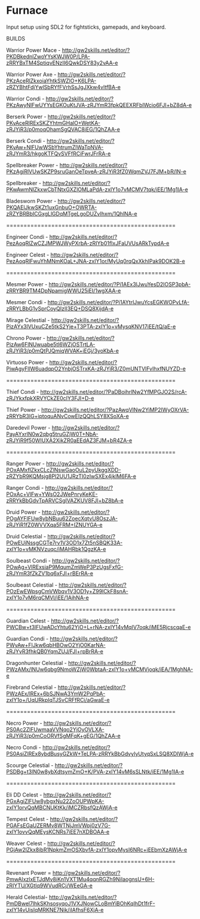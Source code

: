 # Furnace
Input setup using SDL2 for fightsticks, gamepads, and  keyboard.

BUILDS

Warrior Power Mace - http://gw2skills.net/editor/?PKDBkednlZwoYYsKWJW0P/LPA-zRRYBxTM4SptiqvENzII6QwkDSY83y2vAA-e

Warrior Power Axe   - http://gw2skills.net/editor/?PKzAceRlZkxoiaYhtkSWZlO+K6LPA-zRZYBhtFdjYwlSbRYfFVrhSsJgJXkw4vltfBA-e

Warrior Condi - http://gw2skills.net/editor/?PKzAwyNlFwUYYsEGKOuKtJVA-zRJYmR3fpkQEEXRFbIWcio6FJI+bZ8dA-e

Berserk Power - http://gw2skills.net/editor/?PKyAceRlRExSKZYhtmGHalO+WetKA-zRJYiR3/p0moqOhamSgQVAC8iEG/1QhZAA-e

Berserk Condi - http://gw2skills.net/editor/?PKyAw+NlFUwWSbYhtrumZlWaTpNVA-zRJYmR3/hkgoKTFQvSVFfRCiFwrJFrRA-e

Spellbreaker Power - http://gw2skills.net/editor/?PKzAgiRlVUwSKZP9sruGanOeTpveA-zRJYiR3fZ0WqmZVJ7FJM+bR/lN-e

Spellbreaker - http://gw2skills.net/editor/?PKwAwmNlZkxwCbTNtxGXZlOMLaPdA-zxIY1o7vMCMV7tqk/iEE/1Mg1IA-e

Bladesworn Power - http://gw2skills.net/editor/?PKQAElJkwSKZt1uxGnbuO+OWRTA-zRZYBRBbICGxgLlGDqMTgeLgoDUZvIhxm/1QhlNA-e

=================================================

Engineer Condi - http://gw2skills.net/editor/?PezAoqRlZwCZJMPWJWyPXrbA-zRIYb01fIxJFaUVUsARkTypdA-e

Engineer Celest - http://gw2skills.net/editor/?PezAoqRlFwuYhMNmKOaL+JNA-zxIY1or/MyUq0rqQxXkhIPak9DOK2B-e

=================================================

Mesmer Power - http://gw2skills.net/editor/?Pi1AEx3lJwuYesD2IOSP3pbA-zRRYBR9TM4DpNpamigWWU25iEI/1wgXAA-e

Mesmer Condi - http://gw2skills.net/editor/?Pi1AYtrlJwuYcsEGKWOPvLfA-zRRYLBbG1vSprCoyQIzII3EQ+DSQ8XijdA-e

Mirage Celestial - http://gw2skills.net/editor/?PizAYx3lVUxuCZe5tkS2Yje+T3PTA-zxIY1o+vMysqKNV17iEE/tQ/aE-e

Chrono Power - http://gw2skills.net/editor/?PizAw6FlNUwuabe5tl6WZjOSTrtLA-zRJYiR3/p0mQtPJQmiqWVAK+iEGj/3yoKbA-e

Virtuoso Power - http://gw2skills.net/editor/?PiwAgyFllW6uadqpO2YnbjOSTrxKA-zRJYiR3/Z0mUNTVlFvIhxfNUYZD-e

=================================================

Thief Condi - http://gw2skills.net/editor/?PaDBoihrlNw2YfMPGJO2S/rcA-zRJYkxfpkXRVYCkZE0cIY3FJI+D-e

Thief Power - http://gw2skills.net/editor/?PazAwqVlNw2YiMP2IWyOXrVA-zRRYbR3IG+iptoquANvCowEIzQQhLSY8XSoXA-e

Daredevil Power - http://gw2skills.net/editor/?PayAYxrlN0w2qbg5truGZjW0T+NbA-zRJYiR9f50WIUXA2XikZR0aEEdAZ3FJM+bR4ZA-e

=================================================

Ranger Power - http://gw2skills.net/editor/?POxAMxflZkxCLcZlNswGaoOuL2pyUkggXDD-zRZYbR9KQMsjg8Pl2UU1JRzTI0zIwSXEx4jklM6FA-e

Ranger Condi - http://gw2skills.net/editor/?POxAc+VlFw+YWsO2JWePnryKeKE-zRRYkBbGdvTpARVCSgIVAZKUV8FJI+bZ8bA-e

Druid Power - http://gw2skills.net/editor/?POgAYFlFUw8ybNBuu62ZoecXqtvU8OszJA-zRJYiR1fZ0WVVXqa5FRM+IZNUYGA-e

Druid Celestial - http://gw2skills.net/editor/?POwEUiNssgCGTe7rv1V3OD1x7Zt5nSBQK33A-zxIY1o+vMKNVzuqc/iMAHRbk1QgzKA-e

Soulbeast Condi - http://gw2skills.net/editor/?POwAg+VlRExsiaP9MqumZmWeP3PzUgsFxfG-zRJYmR3fZkZV1bq6xFJI+rBErRA-e

Soulbeast Celestial - http://gw2skills.net/editor/?POzEwEWpsgCmVWbqv1V3OD1y+Z99lCkF8snA-zxIY1o7vM6rqCMVl/iEE/1AihNA-e

=================================================

Guardian Celest - http://gw2skills.net/editor/?PWCBw+t3lFUwADcYhtu62YjO+L+rNA-zxIY14vMqIV7oqk/iME5RjcscqaE-e

Guardian Condi - http://gw2skills.net/editor/?PWyAw+FlJkw6qbHBOwO2YjO0KarNA-zRJYvR3fhkQB0YqmZUJ/FJI+rpBrRA-e

Dragonhunter Celestial -  http://gw2skills.net/editor/?PWzAMx/lNUw6qbg9NmoWZjW0WbtaA-zxIY1o+vMCMVjoqk/iEA/1MghNA-e

Firebrand Celestial - http://gw2skills.net/editor/?PWzAEx/lREx+6bSJNwA3YmW2PqPbA-zxIY1o+/UqURkpIqTJSvCRFfRCi/aGwaE-e

=================================================

Necro Power - http://gw2skills.net/editor/?PS0Ac2ZlFUwmaaVVNqo2YjOyOVLXA-zRJYiR3/p0mCoORVfSgMFqK+gEG/1QhZAA-e

Necro Condi - http://gw2skills.net/editor/?PS0AsiZlREx8ybdBusyGZkW+TeLPA-zRRYkBbGdvyIyUtyqSxLSQ8XDIWjA-e

Scourge Celestial - http://gw2skills.net/editor/?PSDBg+t3lN0w8ybXdtsymZmO+K/PVA-zxIY14vM6sSLNtk/iEE/1Mg1IA-e

=================================================

Eli DD Celest - http://gw2skills.net/editor/?PGxAgiZlFUw8ybgxNu22ZoOUPWpKA-zxIY1orvQqMBCNUKtKk/iMCZRbsfQzAWjA-e

Tempest Celest - http://gw2skills.net/editor/?PGAFsEGaUZERMv8WTNjJmVWpj0zV7G-zxIY1ovvQqMEysKCNRs7iEE7nXDBOAA-e

Weaver Celest - http://gw2skills.net/editor/?PGjAw2lZkx8ibR1NpkmZmOSXbvfA-zxIY1opvMysI6NRc+iEEbmXzAWjA-e

=================================================

Revenant Power = http://gw2skills.net/editor/?PmwAIxzlxETJdMv8iKn1VXT1Mu4qqnRGZh9NiIaognsU+6H-zRIYTU/XGtlq9WVudRCj/WEeGA-e

Herald Celestial- http://gw2skills.net/editor/?PmDBwel7lhkSKhsosyqoJ1VXJNowCLoBmYiBOhKqIhDt1frF-zxIY14vUisIqMRKNE7Nik/iIAfhsF6XjA-e


